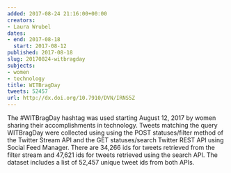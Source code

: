 ```yaml
---
added: 2017-08-24 21:16:00+00:00
creators:
- Laura Wrubel
dates:
- end: 2017-08-18
  start: 2017-08-12
published: 2017-08-18
slug: 20170824-witbragday
subjects:
- women
- technology
title: WITBragDay
tweets: 52457
url: http://dx.doi.org/10.7910/DVN/IRNS5Z
---
```


The #WITBragDay hashtag was used starting August 12, 2017 by women sharing their accomplishments in technology. Tweets matching the query WITBragDay were collected using using the POST statuses/filter method of the Twitter Stream API and the GET statuses/search Twitter REST API using Social Feed Manager. There are 34,266 ids for tweets retrieved from the filter stream and 47,621 ids for tweets retrieved using the search API. The dataset includes a list of 52,457 unique tweet ids from both APIs.
